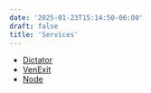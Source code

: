 ```yaml
---
date: '2025-01-23T15:14:50-06:00'
draft: false
title: 'Services'
---
```


* [Dictator](dictator)
* [VenExit](venexit)
* [Node](node)